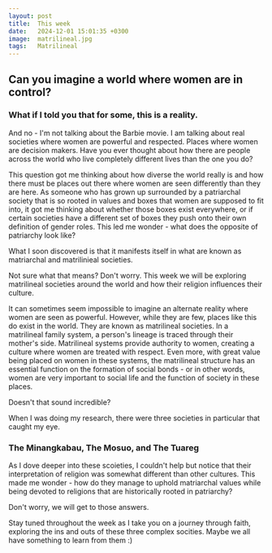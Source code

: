 ```yaml
---
layout: post
title:  This week
date:   2024-12-01 15:01:35 +0300
image:  matrilineal.jpg
tags:   Matrilineal
---
```

## Can you imagine a world where women are in control?

### What if I told you that for some, this is a reality.

And no - I'm not talking about the Barbie movie. I am talking about real societies where women are powerful and respected. Places where women are decision makers. 
Have you ever thought about how there are people across the world who live completely different lives than the one you do? 

This question got me thinking about how diverse the world really is and how there must be places out there where women are seen differently than they are here. As someone who has grown up surrounded by a patriarchal society that is so rooted in values and boxes that women are supposed to fit into, it got me thinking about whether those boxes exist everywhere, or if certain societies have a different set of boxes they push onto their own definition of gender roles. This led me wonder - what does the opposite of patriarchy look like? 

What I soon discovered is that it manifests itself in what are known as matriarchal and matrilinieal societies. 

Not sure what that means? Don't worry. This week we will be exploring matrilineal societies around the world and how their religion influences their culture. 

It can sometimes seem impossible to imagine an alternate reality where women are seen as powerful. However, while they are few, places like this do exist in the world. They are known as matrilineal societies. In a matrilineal family system, a person's lineage is traced through their mother's side. Matrilineal systems provide authority to women, creating a culture where women are treated with respect. Even more, with great value being placed on women in these systems, the matrilineal structure has an essential function on the formation of social bonds - or in other words, women are very important to social life and the function of society in these places. 

Doesn't that sound incredible? 

When I was doing my research, there were three societies in particular that caught my eye. 

### The Minangkabau, The Mosuo, and The Tuareg

As I dove deeper into these scoieties, I couldn't help but notice that their interpretation of religion was somewhat different than other cultures. This made me wonder - how do they manage to uphold matriarchal values while being devoted to religions that are historically rooted in patriarchy? 

Don't worry, we will get to those answers.

Stay tuned throughout the week as I take you on a journey through faith, exploring the ins and outs of these three complex socities. Maybe we all have something to learn from them :)
